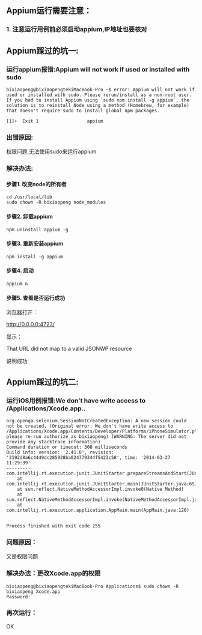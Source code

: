 ## Appium运行需要注意：

### 1. 注意运行用例前必须启动appium,IP地址也要核对


## Appium踩过的坑一:

### 运行appium报错:Appium will not work if used or installed with sudo

```
bixiaopeng@bixiaopengtekiMacBook-Pro ~$ error: Appium will not work if used or installed with sudo. Please rerun/install as a non-root user. If you had to install Appium using `sudo npm install -g appium`, the solution is to reinstall Node using a method (Homebrew, for example) that doesn't require sudo to install global npm packages.

[1]+  Exit 1                  appium

```
### 出错原因:

权限问题,无法使用sudo来运行appium


### 解决办法:

#### 步骤1. 改变node的所有者

```
cd /usr/local/lib
sudo chown -R bixiaopeng node_modules

```

#### 步骤2. 卸载appium

```
npm uninstall appium -g

```

#### 步骤3. 重新安装appium

```
npm install -g appium
```

#### 步骤4. 启动

```
appium &
```

#### 步骤5. 查看是否运行成功

浏览器打开：

http://0.0.0.0:4723/

显示：

That URL did not map to a valid JSONWP resource


说明成功


## Appium踩过的坑二:

### 运行iOS用例报错:We don't have write access to /Applications/Xcode.app..

```
org.openqa.selenium.SessionNotCreatedException: A new session could not be created. (Original error: We don't have write access to /Applications/Xcode.app/Contents/Developer/Platforms/iPhoneSimulator.platform/Developer/SDKs/iPhoneSimulator7.1.sdk/Applications/MobileSafari.app, please re-run authorize as bixiaopeng) (WARNING: The server did not provide any stacktrace information)
Command duration or timeout: 308 milliseconds
Build info: version: '2.41.0', revision: '3192d8a6c4449dc285928ba024779344f5423c58', time: '2014-03-27 11:29:39'
---------com.intellij.rt.execution.junit.JUnitStarter.prepareStreamsAndStart(JUnitStarter.java:202)
	at com.intellij.rt.execution.junit.JUnitStarter.main(JUnitStarter.java:65)
	at sun.reflect.NativeMethodAccessorImpl.invoke0(Native Method)
	at sun.reflect.NativeMethodAccessorImpl.invoke(NativeMethodAccessorImpl.java:39)
	at com.intellij.rt.execution.application.AppMain.main(AppMain.java:120)


Process finished with exit code 255

```
### 问题原因：

又是权限问题

### 解决办法：更改Xcode.app的权限

```
bixiaopeng@bixiaopengtekiMacBook-Pro Applications$ sudo chown -R bixiaopeng Xcode.app
Password:
```

### 再次运行：

OK



